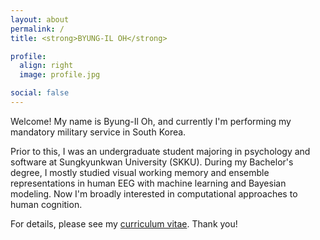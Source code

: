 ```yaml
---
layout: about
permalink: /
title: <strong>BYUNG-IL OH</strong>

profile:
  align: right
  image: profile.jpg

social: false
---
```


Welcome! My name is Byung-Il Oh, and currently I'm performing my mandatory military service in South Korea.

Prior to this, I was an undergraduate student majoring in psychology and software at Sungkyunkwan University (SKKU). During my Bachelor's degree, I mostly studied visual working memory and ensemble representations in human EEG with machine learning and Bayesian modeling. Now I'm broadly interested in computational approaches to human cognition.

For details, please see my <a href="{{ '/cv.pdf' | prepend: site.baseurl | prepend: site.url }}">curriculum vitae</a>. Thank you!
